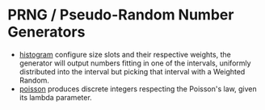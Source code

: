 # PRNG / Pseudo-Random Number Generators

* [histogram](github.com/jfsmig/prng/histogram) configure size slots and their respective weights, the generator will output numbers fitting in one of the intervals, uniformly distributed into the interval but picking that interval with a Weighted Random.
* [poisson](github.com/jfsmig/prng/poisson) produces discrete integers respecting the Poisson's law, given its lambda parameter. 